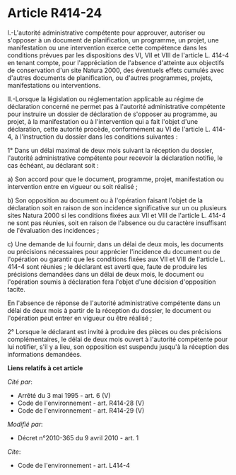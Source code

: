 # Article R414-24

I.-L'autorité administrative compétente pour approuver, autoriser ou s'opposer à un document de planification, un programme,
un projet, une manifestation ou une intervention exerce cette compétence dans les conditions prévues par les dispositions des
VI, VII et VIII de l'article L. 414-4 en tenant compte, pour l'appréciation de l'absence d'atteinte aux objectifs de
conservation d'un site Natura 2000, des éventuels effets cumulés avec d'autres documents de planification, ou d'autres
programmes, projets, manifestations ou interventions. 

II.-Lorsque la législation ou réglementation applicable au régime de déclaration concerné ne permet pas à l'autorité
administrative compétente pour instruire un dossier de déclaration de s'opposer au programme, au projet, à la manifestation
ou à l'intervention qui a fait l'objet d'une déclaration, cette autorité procède, conformément au VI de l'article L. 414-4, à
l'instruction du dossier dans les conditions suivantes : 

1° Dans un délai maximal de deux mois suivant la réception du dossier, l'autorité administrative compétente pour recevoir la
déclaration notifie, le cas échéant, au déclarant soit : 

a) Son accord pour que le document, programme, projet, manifestation ou intervention entre en vigueur ou soit réalisé ; 

b) Son opposition au document ou à l'opération faisant l'objet de la déclaration soit en raison de son incidence
significative sur un ou plusieurs sites Natura 2000 si les conditions fixées aux VII et VIII de l'article L. 414-4 ne sont
pas réunies, soit en raison de l'absence ou du caractère insuffisant de l'évaluation des incidences ; 

c) Une demande de lui fournir, dans un délai de deux mois, les documents ou précisions nécessaires pour apprécier l'incidence
du document ou de l'opération ou garantir que les conditions fixées aux VII et VIII de l'article L. 414-4 sont réunies ; le
déclarant est averti que, faute de produire les précisions demandées dans un délai de deux mois, le document ou l'opération
soumis à déclaration fera l'objet d'une décision d'opposition tacite. 

En l'absence de réponse de l'autorité administrative compétente dans un délai de deux mois à partir de la réception du
dossier, le document ou l'opération peut entrer en vigueur ou être réalisé ; 

2° Lorsque le déclarant est invité à produire des pièces ou des précisions complémentaires, le délai de deux mois ouvert à
l'autorité compétente pour lui notifier, s'il y a lieu, son opposition est suspendu jusqu'à la réception des informations
demandées.

**Liens relatifs à cet article**

_Cité par_:

  - Arrêté du 3 mai 1995 - art. 6 (V)
  - Code de l'environnement - art. R414-28 (V)
  - Code de l'environnement - art. R414-29 (V)

_Modifié par_:

  - Décret n°2010-365 du 9 avril 2010 - art. 1

_Cite_:

  - Code de l'environnement - art. L414-4
